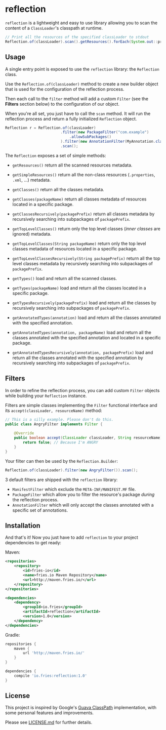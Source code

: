# reflection

`reflection` is a lightweight and easy to use library allowing you to scan the content of a `ClassLoader`'s
classpath at runtime.

```java
// Print all the resources of the specified classLoader to stdout
Reflection.of(classLoader).scan().getResources().forEach(System.out::println);
```

## Usage 

A single entry point is exposed to use the `reflection` library: the `Reflection` class.

Use the `Reflection.of(classLoader)` method to create a new builder object that is used for the configuration of the
reflection process.

Then each call to the `filter` method will add a custom `Filter` (see the **Filters** section below) to the
configuration of our object.

When you're all set, you just have to call the `scan` method. It will run the reflection process and return a fully
initialized `Reflection` object.

```java
Reflection r = Reflection.of(classLoader)
                         .filter(new PackageFilter("com.example")
                             .allowSubPackages()
                         ).filter(new AnnotationFilter(MyAnnotation.class))
                         .scan();
```

The `Reflection` exposes a set of simple methods:

 - `getResources()` return all the scanned resources metadata.
 - `getSimpleResources()` return all the non-class resources (`.properties`, `.xml`, ...) metadata.
 
 
 - `getClasses()` return all the classes metadata.
 - `getClasses(packageName)` return all classes metadata of resources located in a specific package.
 - `getClassesRecursively(packagePrefix)` return all classes metadata by recursively searching into subpackages of `packagePrefix`.
 
 
 - `getTopLevelClasses()` return only the top level classes (*inner classes* are ignored) metadata.
 - `getTopLevelClasses(String packageName)` return only the top level classes metadata of resources located in a specific package.
 - `getTopLevelClassesRecursively(String packagePrefix)` return all the top level classes metadata by recursively searching
    into subpackages of `packagePrefix`.


 - `getTypes()` load and return all the scanned classes.
 - `getTypes(packageName)` load and return all the classes located in a specific package.
 - `getTypesRecursively(packagePrefix)` load and return all the classes by recursively searching into subpackages of `packagePrefix`.
 
 
 - `getAnnotatedTypes(annotation)` load and return all the classes annotated with the specified annotation.
 - `getAnnotatedTypes(annotation, packageName)` load and return all the classes annotated with the specified annotation and
    located in a specific package.
 - `getAnnotatedTypesRecursively(annotation, packagePrefix)` load and return all the classes annotated with the specified
    annotation by recursively searching into subpackages of `packagePrefix`.

## Filters

In order to refine the reflection process, you can add custom `Filter` objects while building your `Reflection` instance.

Filters are simple classes implementing the `Filter` functional interface and its `accept(classLoader, resourceName)`
method:

```java
// This is a silly example. Please don't do this.
public class AngryFilter implements Filter {
	
	@Override
	public boolean accept(ClassLoader classLoader, String resourceName) {
		return false; // Because I'm ANGRY
	}
}
```

Your filter can then be used by the `Reflection.Builder`:
```java
Reflection.of(classLoader).filter(new AngryFilter()).scan();
```

3 default filters are shipped with the `reflection` library:

 - `ManifestFilter` which exclude the `META-INF/MANIFEST.MF` file.
 - `PackageFilter` which allow you to filter the resource's package *during* the reflection process.
 - `AnnotationFilter` which will only accept the classes annotated with a specific set of annotations.

## Installation

And that's it! Now you just have to add `reflection` to your project dependencies to get ready:

Maven:
```xml
<repositories>
    <repository>
        <id>fries-io</id>
        <name>fries.io Maven Repository</name>
        <url>http://maven.fries.io/</url>
    </repository>
</repositories>

<dependencies>
    <dependency>
        <groupId>io.fries</groupId>
        <artifactId>reflection</artifactId>
        <version>1.0</version>
    </dependency>
</dependencies>
```

Gradle:
```groovy
repositories {
    maven {
        url 'http://maven.fries.io/'
    }
}

dependencies {
    compile 'io.fries:reflection:1.0'
}
```

## License 

This project is inspired by Google's [Guava ClassPath](https://github.com/google/guava/blob/master/guava/src/com/google/common/reflect/ClassPath.java)
implementation, with some personal features and improvements.

Please see [LICENSE.md](LICENSE.md) for further details.